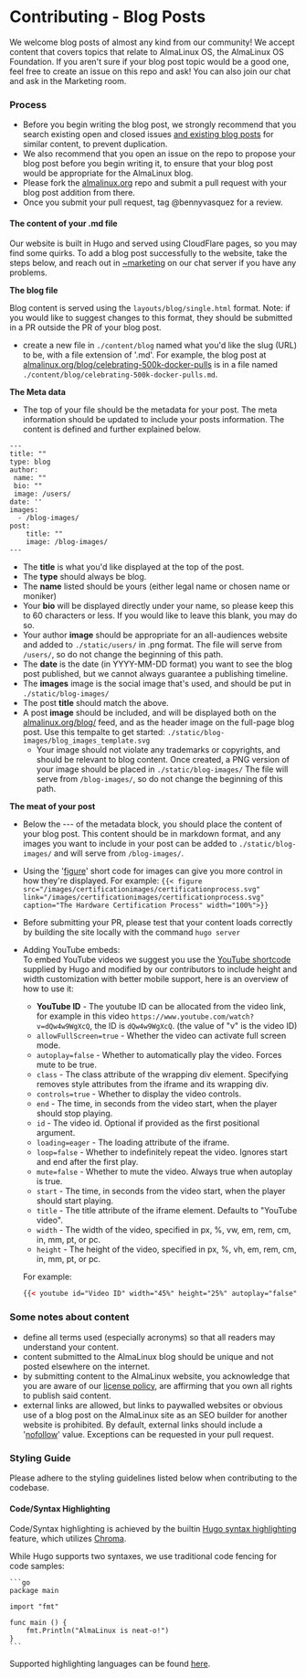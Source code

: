 # Contributing - Blog Posts

We welcome blog posts of almost any kind from our community! We accept content that covers topics that relate to AlmaLinux OS, the AlmaLinux OS Foundation. If you aren't sure if your blog post topic would be a good one, feel free to create an issue on this repo and ask! You can also join our chat and ask in the Marketing room. 

### Process

- Before you begin writing the blog post, we strongly recommend that you search existing open and closed issues [and existing blog posts](https://github.com/AlmaLinux/almalinux.org/tree/master/content/blog) for similar content, to prevent duplication. 
- We also recommend that you open an issue on the repo to propose your blog post before you begin writing it, to ensure that your blog post would be appropriate for the AlmaLinux blog.
- Please fork the [almalinux.org](https://github.com/AlmaLinux/almalinux.org) repo and submit a pull request with your blog post addition from there. 
- Once you submit your pull request, tag @bennyvasquez for a review. 

#### The content of your .md file

Our website is built in Hugo and served using CloudFlare pages, so you may find some quirks. To add a blog post successfully to the website, take the steps below, and reach out in [~marketing](https://chat.almalinux.org/almalinux/channels/marketing) on our chat server if you have any problems.

**The blog file**

Blog content is served using the `layouts/blog/single.html` format. Note: if you would like to suggest changes to this format, they should be submitted in a PR outside the PR of your blog post.

- create a new file in `./content/blog` named what you'd like the slug (URL) to be, with a file extension of '.md'. For example, the blog post at [almalinux.org/blog/celebrating-500k-docker-pulls](almalinux.org/blog/celebrating-500k-docker-pulls) is in a file named ``./content/blog/celebrating-500k-docker-pulls.md``.

**The Meta data**

- The top of your file should be the metadata for your post. The meta information should be updated to include your posts information. The content is defined and further explained below.

```
---
title: ""
type: blog
author: 
 name: ""
 bio: ""
 image: /users/
date: ''
images:
  - /blog-images/
post:
	title: ""
	image: /blog-images/
---
```

- The **title** is what you'd like displayed at the top of the post.
- The **type** should always be blog.  
- The **name** listed should be yours (either legal name or chosen name or moniker) 
- Your **bio** will be displayed directly under your name, so please keep this to 60 characters or less. If you would like to leave this blank, you may do so. 
- Your author **image** should be appropriate for an all-audiences website and added to `./static/users/` in .png format. The file will serve from `/users/`, so do not change the beginning of this path. 
- The **date** is the date (in YYYY-MM-DD format) you want to see the blog post published, but we cannot always guarantee a publishing timeline. 
- The **images** image is the social image that's used, and should be put in `./static/blog-images/`
- The post **title** should match the above.
- A post **image** should be included, and will be displayed both on the [almalinux.org/blog/](almalinux.org/blog/) feed, and as the header image on the full-page blog post. Use this tempalte to get started: `./static/blog-images/blog_images_template.svg`
  - Your image should not violate any trademarks or copyrights, and should be relevant to blog content. Once created, a PNG version of your image should be placed in `./static/blog-images/` The file will serve from `/blog-images/`, so do not change the beginning of this path. 

**The meat of your post**

- Below the --- of the metadata block, you should place the content of your blog post. This content should be in markdown format, and any images you want to include in your post can be added to `./static/blog-images/` and will serve from `/blog-images/`.
- Using the '[figure](https://gohugo.io/content-management/shortcodes/#figure)' short code for images can give you more control in how they're displayed. For example:
  `{{< figure src="/images/certificationimages/certificationprocess.svg" link="/images/certificationimages/certificationprocess.svg" caption="The Hardware Certification Process" width="100%">}}`
- Before submitting your PR, please test that your content loads correctly by building the site locally with the command `hugo server`
- Adding YouTube embeds:\
  To embed YouTube videos we suggest you use the [YouTube shortcode](https://gohugo.io/content-management/shortcodes/#youtube) supplied by Hugo and modified by our contributors to include height and width customization with better mobile support, here is an overview of how to use it:
  - **YouTube ID** - The youtube ID can be allocated from the video link, for example in this video `https://www.youtube.com/watch?v=dQw4w9WgXcQ`, the ID is `dQw4w9WgXcQ`. (the value of "v" is the video ID)
  - `allowFullScreen=true` - Whether the video can activate full screen mode.
  - `autoplay=false` - Whether to automatically play the video. Forces mute to be true.
  - `class` - The class attribute of the wrapping div element. Specifying removes style attributes from the iframe and its wrapping div.
  - `controls=true` - Whether to display the video controls.
  - `end` - The time, in seconds from the video start, when the player should stop playing.
  - `id` - The video id. Optional if provided as the first positional argument.
  - `loading=eager` - The loading attribute of the iframe.
  - `loop=false` - Whether to indefinitely repeat the video. Ignores start and end after the first play.
  - `mute=false` - Whether to mute the video. Always true when autoplay is true.
  - `start` - The time, in seconds from the video start, when the player should start playing.
  - `title` - The title attribute of the iframe element. Defaults to "YouTube video".
  - `width` - The width of the video, specified in px, %, vw, em, rem, cm, in, mm, pt, or pc.
  - `height` - The height of the video, specified in px, %, vh, em, rem, cm, in, mm, pt, or pc.

  For example:
  ```html
  {{< youtube id="Video ID" width="45%" height="25%" autoplay="false" controls="true" mute="false" title="I love AlmaLinux" >}}
  ```


### Some notes about content

- define all terms used (especially acronyms) so that all readers may understand your content. 
- content submitted to the AlmaLinux blog should be unique and not posted elsewhere on the internet.
- by submitting content to the AlmaLinux website, you acknowledge that you are aware of our [license policy](https://almalinux.org/p/the-almalinux-os-licensing-policy/), are affirming that you own all rights to publish said content.
- external links are allowed, but links to paywalled websites or obvious use of a blog post on the AlmaLinux site as an SEO builder for another website is prohibited. By default, external links should include a '[nofollow](https://en.wikipedia.org/wiki/Nofollow)' value. Exceptions can be requested in your pull request.

### Styling Guide

Please adhere to the styling guidelines listed below when contributing to the codebase.

#### Code/Syntax Highlighting

Code/Syntax highlighting is achieved by the builtin [Hugo syntax highlighting](https://gohugo.io/content-management/syntax-highlighting/) feature, which utilizes [Chroma](https://github.com/alecthomas/chroma).

While Hugo supports two syntaxes, we use traditional code fencing for code samples:

````plaintext
```go
package main

import "fmt"

func main () {
    fmt.Println("AlmaLinux is neat-o!")
}
```
````

Supported highlighting languages can be found [here](https://gohugo.io/content-management/syntax-highlighting/#list-of-chroma-highlighting-languages).